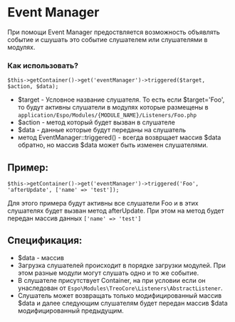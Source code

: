 # Event Manager #
При помощи Event Manager предоствляется возможность объявлять событие и сшушать это событие слушателем или слушателями в модулях.
### Как использовать? ###
```
$this->getContainer()->get('eventManager')->triggered($target, $action, $data); 
```
* $target - Условное название слушателя. То есть если $target='Foo', то будут активны слушатели в модулях которые размещены в `application/Espo/Modules/{MODULE_NAME}/Listeners/Foo.php`
* $action - метод который будет вызван в слушателе
* $data - данные которые будут переданы на слушатель
* метод EventManager::triggered() - всегда возврщает массив $data обратно, но массив $data может быть изменен слушателями.

## Пример: ##
```
$this->getContainer()->get('eventManager')->triggered('Foo', 'afterUpdate', ['name' => 'test']);
```
Для этого примера будут активны все слушатели Foo и в этих слушателях будет вызван метод afterUpdate. При этом на метод будет передан массив данных `['name' => 'test']`

## Спецификация: ##
* $data - массив
* Загрузка слушателей происходит в порядке загрузки модулей. При этом разные модули могут слушать одно и то же событие.
* В слушателе присутствует Container, на при условии если он унаследован от `Espo\Modules\TreoCore\Listeners\AbstractListener`.
* Слушатель может возвращать только модифицированный массив $data и далее следующим слушателям будет передан массив $data модифицированный предыдущим.
